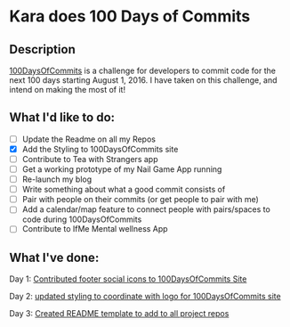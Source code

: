 # Kara does 100 Days of Commits
## Description

[100DaysOfCommits](http://100daysofcommits.github.io) is a challenge for developers to commit code for the next 100 days starting August 1, 2016. I have taken on this challenge, and intend on making the most of it!

## What I'd like to do:
- [ ] Update the Readme on all my Repos
- [x] Add the Styling to 100DaysOfCommits site
- [ ] Contribute to Tea with Strangers app
- [ ] Get a working prototype of my Nail Game App running
- [ ] Re-launch my blog
- [ ] Write something about what a good commit consists of
- [ ] Pair with people on their commits (or get people to pair with me)
- [ ] Add a calendar/map feature to connect people with pairs/spaces to code during 100DaysOfCommits
- [ ] Contribute to IfMe Mental wellness App

## What I've done:
Day 1: [Contributed footer social icons to 100DaysOfCommits Site](https://github.com/100DaysOfCommits/100DaysOfCommits.github.io/commit/750a3fe59f110d6ca1418b7071021ea25713e00c)

Day 2: [updated styling to coordinate with logo for 100DaysOfCommits site](https://github.com/100DaysOfCommits/100DaysOfCommits.github.io/pull/32/commits/84d612e51f4b46e269238b42b1c8c52762fdecf8)

Day 3: [Created README template to add to all project repos ](https://gist.github.com/KaraAJC/b5efa10f48c30ec7795b8452251322cc)